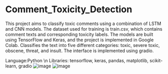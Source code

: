 # Comment_Toxicity_Detection
This project aims to classify toxic comments using a combination of LSTM and CNN models. The dataset used for training is train.csv, which contains comment texts and corresponding toxicity labels. The models are built using TensorFlow and Keras, and the project is implemented in Google Colab. Classifies the text into five different categories: toxic, severe toxic, obscene, threat, and insult. The interface is implemented using gradio.

Language:Python \n
Libraries: tensorflow, keras, pandas, matplotlib, scikit-learn, gradio
![image](https://github.com/aryanb203/Comment_Toxicity_Detection/assets/43962969/c0efdf4f-35d6-48f4-a5a1-8661298db199)
![image](https://github.com/aryanb203/Comment_Toxicity_Detection/assets/43962969/ba5b5c5f-9720-42ff-b193-96496705e666)
